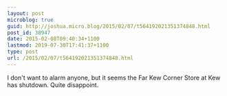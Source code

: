 ```yaml
---
layout: post
microblog: true
guid: http://joshua.micro.blog/2015/02/07/t564192021351374848.html
post_id: 38947
date: 2015-02-08T09:40:34+1100
lastmod: 2019-07-30T17:41:37+1100
type: post
url: /2015/02/07/t564192021351374848.html
---
```

I don't want to alarm anyone, but it seems the Far Kew Corner Store at Kew has shutdown. Quite disappoint.
